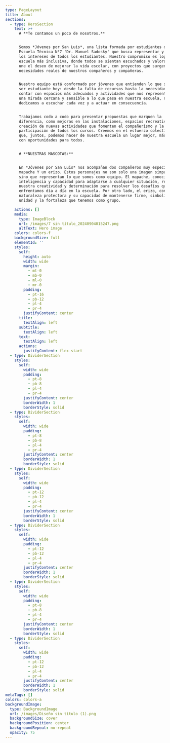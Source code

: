 ```yaml
---
type: PageLayout
title: About
sections:
  - type: HeroSection
    text: >+
      # **Te contamos un poco de nosotros.**


      Somos *Jóvenes por San Luis*, una lista formada por estudiantes de la
      Escuela Técnica N°7 'Dr. Manuel Sadosky' que busca representar y defender
      los intereses de todos los estudiantes. Nuestro compromiso es lograr una
      escuela más inclusiva, donde todos se sientan escuchados y valorados. Nos
      une el deseo de mejorar la vida escolar, con proyectos que surgen de las
      necesidades reales de nuestros compañeros y compañeras.


      Nuestro equipo está conformado por jóvenes que entienden lo que significa
      ser estudiante hoy: desde la falta de recursos hasta la necesidad de
      contar con espacios más adecuados y actividades que nos representen. Con
      una mirada cercana y sensible a lo que pasa en nuestra escuela, nos
      dedicamos a escuchar cada voz y a actuar en consecuencia.


      Trabajamos codo a codo para presentar propuestas que marquen la
      diferencia, como mejoras en las instalaciones, espacios recreativos, y la
      creación de nuevas actividades que fomenten el compañerismo y la
      participación de todos los cursos. Creemos en el esfuerzo colectivo y en
      que, juntos, podemos hacer de nuestra escuela un lugar mejor, más justo y
      con oportunidades para todos.


      # **NUESTRAS MASCOTAS:**


      En *Jóvenes por San Luis* nos acompañan dos compañeros muy especiales: un
      mapache Y un erizo. Estos personajes no son solo una imagen simpática,
      sino que representan lo que somos como equipo. El mapache, conocido por su
      inteligencia y capacidad para adaptarse a cualquier situación, refleja
      nuestra creatividad y determinación para resolver los desafíos que
      enfrentamos día a día en la escuela. Por otro lado, el erizo, con su
      naturaleza protectora y su capacidad de mantenerse firme, simboliza la
      unidad y la fortaleza que tenemos como grupo.

    actions: []
    media:
      type: ImageBlock
      url: /images/7 sin título_20240904015247.png
      altText: Hero image
    colors: colors-f
    backgroundSize: full
    elementId: ''
    styles:
      self:
        height: auto
        width: wide
        margin:
          - mt-0
          - mb-0
          - ml-0
          - mr-0
        padding:
          - pt-16
          - pb-12
          - pl-4
          - pr-4
        justifyContent: center
      title:
        textAlign: left
      subtitle:
        textAlign: left
      text:
        textAlign: left
      actions:
        justifyContent: flex-start
  - type: DividerSection
    styles:
      self:
        width: wide
        padding:
          - pt-8
          - pb-8
          - pl-4
          - pr-4
        justifyContent: center
        borderWidth: 1
        borderStyle: solid
  - type: DividerSection
    styles:
      self:
        width: wide
        padding:
          - pt-8
          - pb-8
          - pl-4
          - pr-4
        justifyContent: center
        borderWidth: 1
        borderStyle: solid
  - type: DividerSection
    styles:
      self:
        width: wide
        padding:
          - pt-12
          - pb-12
          - pl-4
          - pr-4
        justifyContent: center
        borderWidth: 1
        borderStyle: solid
  - type: DividerSection
    styles:
      self:
        width: wide
        padding:
          - pt-12
          - pb-12
          - pl-4
          - pr-4
        justifyContent: center
        borderWidth: 1
        borderStyle: solid
  - type: DividerSection
    styles:
      self:
        width: wide
        padding:
          - pt-8
          - pb-8
          - pl-4
          - pr-4
        justifyContent: center
        borderWidth: 1
        borderStyle: solid
  - type: DividerSection
    styles:
      self:
        width: wide
        padding:
          - pt-12
          - pb-12
          - pl-4
          - pr-4
        justifyContent: center
        borderWidth: 1
        borderStyle: solid
metaTags: []
colors: colors-a
backgroundImage:
  type: BackgroundImage
  url: /images/Diseño sin título (1).png
  backgroundSize: cover
  backgroundPosition: center
  backgroundRepeat: no-repeat
  opacity: 75
---
```


